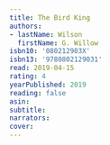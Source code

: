 ```yaml
---
title: The Bird King
authors:
- lastName: Wilson
  firstName: G. Willow
isbn10: '080212903X'
isbn13: '9780802129031'
read: 2019-04-15
rating: 4
yearPublished: 2019
reading: false
asin:
subtitle:
narrators:
cover:
---
```

